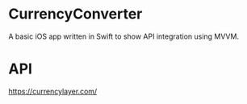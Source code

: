 # CurrencyConverter


A basic iOS app written in Swift to show API integration using MVVM.

# API
https://currencylayer.com/
